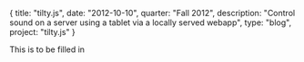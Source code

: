{
  title: "tilty.js",
  date:  "2012-10-10",
  quarter: "Fall 2012",
  description: "Control sound on a server using a tablet via a locally served webapp",
  type: "blog",
  project: "tilty.js"
}

This is to be filled in